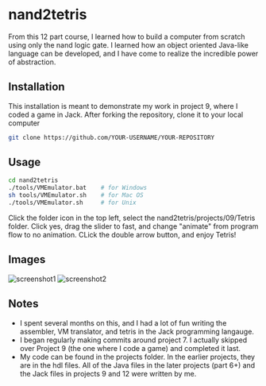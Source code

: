 # nand2tetris

From this 12 part course, I learned how to build a computer from scratch using only the nand logic gate. I learned how an object oriented Java-like language can be developed, and I have come to realize the incredible power of abstraction. 

## Installation

This installation is meant to demonstrate my work in project 9, where I coded a game in Jack. After forking the repository, clone it to your local computer

```bash
git clone https://github.com/YOUR-USERNAME/YOUR-REPOSITORY
```

## Usage

```bash
cd nand2tetris
./tools/VMEmulator.bat    # for Windows
sh tools/VMEmulator.sh    # for Mac OS
./tools/VMEmulator.sh     # for Unix
```
Click the folder icon in the top left, select the nand2tetris/projects/09/Tetris folder. Click yes, drag the slider to fast, and change "animate" from program flow to no animation. CLick the double arrow button, and enjoy Tetris!

## Images
![screenshot1](https://github.com/YUP36/nand2tetris/blob/main/nand2tetrisScreenshot1?raw=true)
![screenshot2](https://github.com/YUP36/nand2tetris/blob/main/nand2tetrisScreenshot2?raw=true)

## Notes
- I spent several months on this, and I had a lot of fun writing the assembler, VM translator, and tetris in the Jack programming langauge. 
- I began regularly making commits around project 7. I actually skipped over Project 9 (the one where I code a game) and completed it last. 
- My code can be found in the projects folder. In the earlier projects, they are in the hdl files. All of the Java files in the later projects (part 6+) and the Jack files in projects 9 and 12 were written by me.
